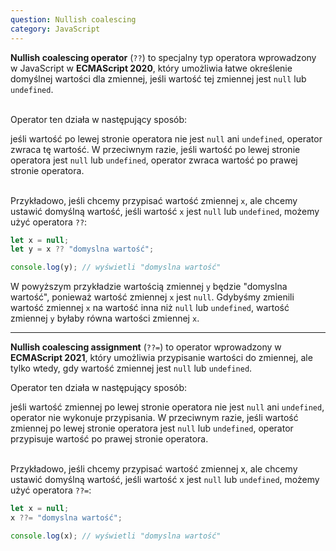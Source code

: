 ```yaml
---
question: Nullish coalescing
category: JavaScript
---
```


**Nullish coalescing operator** (`??`) to specjalny typ operatora wprowadzony w JavaScript w **ECMAScript 2020**, który umożliwia łatwe określenie domyślnej wartości dla zmiennej, jeśli wartość tej zmiennej jest `null` lub `undefined`.
&nbsp;  
&nbsp;

Operator ten działa w następujący sposób: 

jeśli wartość po lewej stronie operatora nie jest `null` ani `undefined`, operator zwraca tę wartość. 
W przeciwnym razie, jeśli wartość po lewej stronie operatora jest `null` lub `undefined`, operator zwraca wartość po prawej stronie operatora.
&nbsp;  
&nbsp;

Przykładowo, jeśli chcemy przypisać wartość zmiennej `x`, ale chcemy ustawić domyślną wartość, jeśli wartość `x` jest `null` lub `undefined`, możemy użyć operatora `??`:

```javascript
let x = null;
let y = x ?? "domyslna wartość";

console.log(y); // wyświetli "domyslna wartość"
```

W powyższym przykładzie wartością zmiennej `y` będzie "domyslna wartość", ponieważ wartość zmiennej `x` jest `null`. 
Gdybyśmy zmienili wartość zmiennej `x` na wartość inna niż `null` lub `undefined`, wartość zmiennej `y` byłaby równa wartości zmiennej `x`.

---
**Nullish coalescing assignment** (`??=`) to operator wprowadzony w **ECMAScript 2021**, który umożliwia przypisanie wartości do zmiennej, ale tylko wtedy, gdy wartość zmiennej jest `null` lub `undefined`.
&nbsp;

Operator ten działa w następujący sposób: 

jeśli wartość zmiennej po lewej stronie operatora nie jest `null` ani `undefined`, operator nie wykonuje przypisania. 
W przeciwnym razie, jeśli wartość zmiennej po lewej stronie operatora jest `null` lub `undefined`, operator przypisuje wartość po prawej stronie operatora.
&nbsp;  
&nbsp;

Przykładowo, jeśli chcemy przypisać wartość zmiennej x, ale chcemy ustawić domyślną wartość, jeśli wartość x jest `null` lub `undefined`, możemy użyć operatora `??=`:

```javascript
let x = null;
x ??= "domyslna wartość";

console.log(x); // wyświetli "domyslna wartość"
```